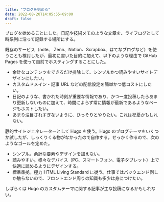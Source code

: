 ```yaml
---
title: "ブログを始める"
date: 2022-08-20T14:05:55+09:00
draft: false
---
```


ブログを始めることにした。日記や技術メモのような文章を、ライフログとして時系列に沿って記録する場所にする。

既存のサービス（note、 Zenn、Notion、Scrapbox、はてなブログなど）を使うことも検討したが、最初に書いた目的に加えて、以下のような理由で GitHub Pages を使って自前でホスティングすることにした。

- 余計なコンテンツをできるだけ排除して、シンプルかつ読みやすいサイトデザインにしたい。
- カスタムドメイン・記事 URL などの配信設定を簡単かつ低コストにしたい。
- 日記のような、書かれた時刻が重要な情報であり、かつ一度投稿したらあまり更新しないものに加えて、時間によらず常に情報が最新であるようなページもホストしたい。
- あまり注目されすぎないように、ひっそりとやりたい。これは杞憂かもしれない。

静的サイトジェネレーターとして Hugo を使う。Hugo のブログテーマをいくつか試したが、しっくりくる物がなかったので自作する。せっかく作るので、次のようなゴールを定めた。

- シンプル。余計な要素やデザインを加えない。
- 読みやすい。様々なデバイス（PC、スマートフォン、電子タブレット）上で快適に読めるようにデザインする。
- 標準準拠。極力 HTML Living Standard に従う。仕事ではバックエンド側しか触らないので、フロントエンド周りの知識も多少は身につけたい。

しばらくは Hugo のカスタムテーマに関する記事が主な投稿になるかもしれない。